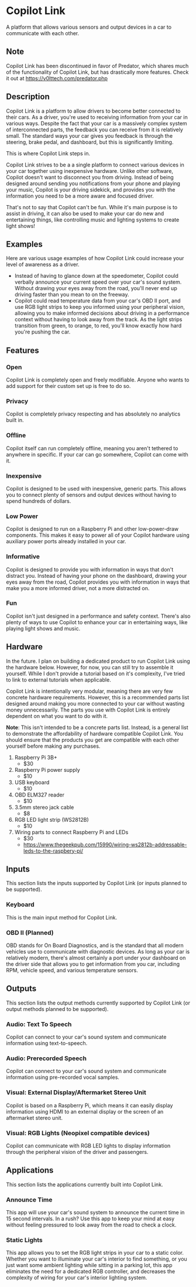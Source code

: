# Copilot Link

A platform that allows various sensors and output devices in a car to communicate with each other.

## Note

Copilot Link has been discontinued in favor of Predator, which shares much of the functionality of Copilot Link, but has drastically more features. Check it out at <https://v0lttech.com/predator.php>


## Description

Copilot Link is a platform to allow drivers to become better connected to their cars. As a driver, you're used to receiving information from your car in various ways. Despite the fact that your car is a massively complex system of interconnected parts, the feedback you can receive from it is relatively small. The standard ways your car gives you feedback is through the steering, brake pedal, and dashboard, but this is significantly limiting.

This is where Copilot Link steps in.

Copilot Link strives to be a a single platform to connect various devices in your car together using inexpensive hardware. Unlike other software, Copilot doesn't want to disconnect you from driving. Instead of being designed around sending you notifications from your phone and playing your music, Copilot is your driving sidekick, and provides you with the information you need to be a more aware and focused driver.

That's not to say that Copilot can't be fun. While it's main purpose is to assist in driving, it can also be used to make your car do new and entertaining things, like controlling music and lighting systems to create light shows!

## Examples

Here are various usage examples of how Copilot Link could increase your level of awareness as a driver.

- Instead of having to glance down at the speedometer, Copilot could verbally announce your current speed over your car's sound system. Without drawing your eyes away from the road, you'll never end up driving faster than you mean to on the freeway.
- Copilot could read temperature data from your car's OBD II port, and use RGB light strips to keep you informed using your peripheral vision, allowing you to make informed decisions about driving in a performance context without having to look away from the track. As the light strips transition from green, to orange, to red, you'll know exactly how hard you're pushing the car.


## Features

### Open

Copilot Link is completely open and freely modifiable. Anyone who wants to add support for their custom set up is free to do so.

### Privacy

Copilot is completely privacy respecting and has absolutely no analytics built in.

### Offline

Copilot itself can run completely offline, meaning you aren't tethered to anywhere in specific. If your car can go somewhere, Copilot can come with it.

### Inexpensive

Copilot is designed to be used with inexpensive, generic parts. This allows you to connect plenty of sensors and output devices without having to spend hundreds of dollars.

### Low Power

Copilot is designed to run on a Raspberry Pi and other low-power-draw components. This makes it easy to power all of your Copilot hardware using auxiliary power ports already installed in your car.

### Informative

Copilot is designed to provide you with information in ways that don't distract you. Instead of having your phone on the dashboard, drawing your eyes away from the road, Copilot provides you with information in ways that make you a more informed driver, not a more distracted on.

### Fun

Copilot isn't just designed in a performance and safety context. There's also plenty of ways to use Copilot to enhance your car in entertaining ways, like playing light shows and music.


## Hardware

In the future. I plan on building a dedicated product to run Copilot Link using the hardware below. However, for now, you can still try to assemble it yourself. While I don't provide a tutorial based on it's complexity, I've tried to link to external tutorials when applicable.

Copilot Link is intentionally very modular, meaning there are very few concrete hardware requirements. However, this is a recommended parts list designed around making you more connected to your car without wasting money unnecessarily. The parts you use with Copilot Link is entirely dependent on what you want to do with it.

**Note**: This isn't intended to be a concrete parts list. Instead, is a general list to demonstrate the affordability of hardware compatible Copilot Link. You should ensure that the products you get are compatible with each other yourself before making any purchases.

1. Raspberry Pi 3B+
    - $30
2. Raspberry Pi power supply
    - $10
3. USB keyboard
    - $10
4. OBD ELM327 reader
    - $10
5. 3.5mm stereo jack cable
    - $8
6. RGB LED light strip (WS2812B)
    - $10
7. Wiring parts to connect Raspberry Pi and LEDs
    - $30
    - <https://www.thegeekpub.com/15990/wiring-ws2812b-addressable-leds-to-the-raspbery-pi/>


## Inputs

This section lists the inputs supported by Copilot Link (or inputs planned to be supported).

### Keyboard

This is the main input method for Copilot Link.

### OBD II (Planned)

OBD stands for On Board Diagnostics, and is the standard that all modern vehicles use to communicate with diagnostic devices. As long as your car is relatively modern, there's almost certainly a port under your dashboard on the driver side that allows you to get information from you car, including RPM, vehicle speed, and various temperature sensors.


## Outputs

This section lists the output methods currently supported by Copilot Link (or output methods planned to be supported).

### Audio: Text To Speech

Copilot can connect to your car's sound system and communicate information using text-to-speech.

### Audio: Prerecorded Speech

Copilot can connect to your car's sound system and communicate information using pre-recorded vocal samples.

### Visual: External Display/Aftermarket Stereo Unit

Copilot is based on a Raspberry Pi, which means it can easily display information using HDMI to an external display or the screen of an aftermarket stereo unit.

### Visual: RGB Lights (Neopixel compatible devices)

Copilot can communicate with RGB LED lights to display information through the peripheral vision of the driver and passengers.


## Applications

This section lists the applications currently built into Copilot Link.

### Announce Time

This app will use your car's sound system to announce the current time in 15 second intervals. In a rush? Use this app to keep your mind at easy without feeling pressured to look away from the road to check a clock.

### Static Lights

This app allows you to set the RGB light strips in your car to a static color. Whether you want to illuminate your car's interior to find something, or you just want some ambient lighting while sitting in a parking lot, this app eliminates the need for a dedicated RGB controller, and decreases the complexity of wiring for your car's interior lighting system.
